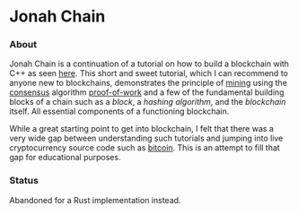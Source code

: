 # Jonah Chain

### About
Jonah Chain is a continuation of a tutorial on how to build a blockchain with C++ as seen [here](https://github.com/teaandcode/TestChain). This short and sweet tutorial, which I can recommend to anyone new to blockchains, demonstrates the principle of [mining](https://en.wikipedia.org/wiki/Cryptocurrency#Mining) using the [consensus](https://en.wikipedia.org/wiki/Consensus_(computer_science)) algorithm [proof-of-work](https://en.wikipedia.org/wiki/Proof_of_work) and a few of the fundamental building blocks of a chain such as a _block_, a _hashing algorithm_, and the _blockchain_ itself. All essential components of a functioning blockchain.

While a great starting point to get into blockchain, I felt that there was a very wide gap between understanding such tutorials and jumping into live cryptocurrency source code such as [bitcoin](https://github.com/bitcoin/bitcoin). This is an attempt to fill that gap for educational purposes.

### Status

Abandoned for a Rust implementation instead.
